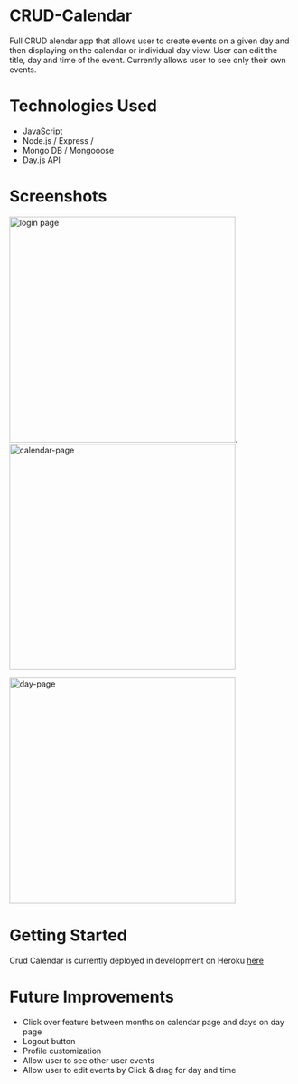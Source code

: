 # CRUD-Calendar

Full CRUD alendar app that allows user to create events on a given day and then displaying on the calendar or individual day view. User can edit the title,
day and time of the event. Currently allows user to see only their own events. 

# Technologies Used
- JavaScript
- Node.js / Express / 
- Mongo DB / Mongooose
- Day.js API

# Screenshots

<img alt="login page" src='https://user-images.githubusercontent.com/102931033/171859064-3bcbd9b4-ad47-4514-b6b5-f1e0b7706967.jpg'
width=400/>.  <img alt="calendar-page" src="https://user-images.githubusercontent.com/102931033/171859984-5b3562bd-f420-4a2c-bf5e-eee73693921a.jpg" width=400/>




<img alt="day-page" src="https://user-images.githubusercontent.com/102931033/171861325-519544bc-7846-4acd-a418-61d24e30db19.jpg" width=400/>

# Getting Started

Crud Calendar is currently deployed in development on Heroku [here](https://crudcalendar.herokuapp.com/)

# Future Improvements

- Click over feature between months on calendar page and days on day page
- Logout button 
- Profile customization 
- Allow user to see other user events
- Allow user to edit events by Click & drag for day and time 
